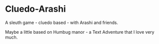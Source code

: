 # Cluedo-Arashi
<p>A sleuth game - cluedo based - with Arashi and friends. </p>
<p>Maybe a little based on Humbug manor - a Text Adventure that I love very much. </p>
